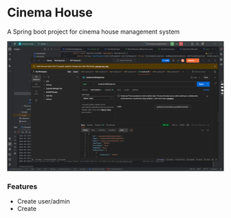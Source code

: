 # Cinema House

A Spring boot project for cinema house management system 

<img src="readme_resource/Screenshot%202024-09-18%20141642.png" width="1080" alt="postman image"/>

### Features

- Create user/admin
- Create 


